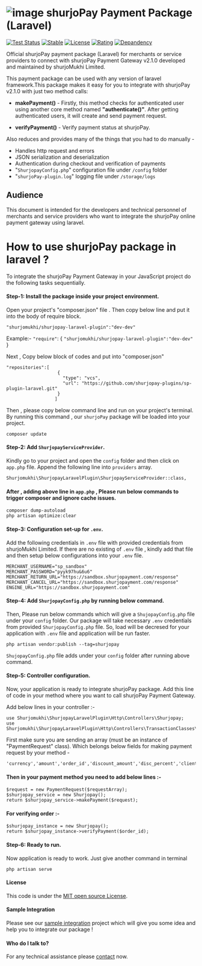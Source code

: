 
 <!-- 
 * This is an official documentation of integrating "shurjoPay" in laravel.
 *
 * By following steps of this documentation, any user can be able to integrate "shurjoPay" pacakge easily. 
 * In this documentation , a sample integration process is also available.
 *
 * @author Rayhan Khan Ridoy
 * @since 2022-12-01 
 -->
 

# ![image](https://user-images.githubusercontent.com/57352037/170198396-932692aa-3354-4cf0-abc1-2b8ef43a6de3.png) shurjoPay Payment Package (Laravel)
[![Test Status](https://github.com/rust-random/rand/workflows/Tests/badge.svg?event=push)]()
[![Stable](https://img.shields.io/badge/Stable-v2.1.0-green)]()
[![License](https://img.shields.io/badge/License-MIT-blue)]()
[![Rating](https://img.shields.io/badge/Rating-*****-green)]()
[![Depandency](https://img.shields.io/badge/Depandency-No-blue)]()

Official shurjoPay payment package (Laravel) for merchants or service providers to connect with shurjoPay Payment Gateway v2.1.0 developed and maintained by shurjoMukhi Limited.

This payment package can be used with any version of laravel framework.This package makes it easy for you to integrate with shurjoPay v2.1.0 with just two method calls:

- **makePayment()** - Firstly, this method  checks for authenticated user using another core method named **"authenticate()"**. After getting authenticated users, it will create and send payment request.

- **verifyPayment()** -  Verify payment status at shurjoPay.

Also reduces and provides many of the things that you had to do manually -
- Handles http request and errors
- JSON serialization and deserialization
- Authentication during checkout and verification of payments
- "``ShurjopayConfig.php``" configuration file under ``/config`` folder
- "``shurjoPay-plugin.log``" logging file under ``/storage/logs``

## Audience

This document is intended for the developers and technical personnel of merchants and service providers who want to integrate the shurjoPay online payment gateway using laravel.

# How to use shurjoPay package in laravel ?
To integrate the shurjoPay Payment Gateway in your JavaScript project do the following tasks sequentially.

#### Step-1: Install the package inside your project environment.
Open your project's "composer.json" file . Then copy below line and put it into the body of require block.

```
"shurjomukhi/shurjopay-laravel-plugin":"dev-dev" 
``` 
Example:-
`` "require" ``: {
             ```
             "shurjomukhi/shurjopay-laravel-plugin":"dev-dev"
             ```
             }

Next , Copy below block of codes and put into "composer.json" 
```
"repositories":[
                   {
                     "type": "vcs",
                     "url": "https://github.com/shurjopay-plugins/sp-plugin-laravel.git"
                   }
                  ]
```
Then , please copy below command line and run on your project's terminal. By running this command , our ``shurjoPay`` package will be loaded into your project. 

```
composer update
```

#### Step-2: Add ``ShurjopayServiceProvider``.
 
Kindly go to your project and open the ``config`` folder and then click on ``app.php`` file. Append the following line into ``providers`` array.

```
Shurjomukhi\ShurjopayLaravelPlugin\ShurjopayServiceProvider::class,
```

#### After , adding above line in ``app.php`` , Please run below commands to trigger composer and ignore cache issues.

```
composer dump-autoload
php artisan optimize:clear
```
#### Step-3: Configuration set-up for ``.env``. 
Add the following credentials in ``.env`` file with provided credentials  from shurjoMukhi Limited. If there are no existing of ``.env`` file , kindly add that file and then setup below configurations into your ``.env`` file.
```
MERCHANT_USERNAME="sp_sandbox"
MERCHANT_PASSWORD="pyyk97hu&6u6"
MERCHANT_RETURN_URL="https://sandbox.shurjopayment.com/response"
MERCHANT_CANCEL_URL="https://sandbox.shurjopayment.com/response"
ENGINE_URL="https://sandbox.shurjopayment.com"
```
#### Step-4: Add ``ShurjopayConfig.php`` by running below command.
Then, Please run below commands which will give a ``ShujopayConfig.php`` file under your ``config`` folder. Our package will take necessary ``.env`` credentials from provided ``ShurjopayConfig.php`` file. So, load will be decresed for your application with ``.env`` file and application will be run faster.

```
php artisan vendor:publish --tag=shurjopay
```
``ShujopayConfig.php`` file adds under your ``config`` folder after running above command.

#### Step-5: Controller configuration.
 Now, your application is ready to integrate shurjoPay package. Add this line of code in your method where you want to call shurjoPay Payment Gateway.

Add below lines in your controller :-
```
use Shurjomukhi\ShurjopayLaravelPlugin\Http\Controllers\Shurjopay;
use Shurjomukhi\ShurjopayLaravelPlugin\Http\Controllers\TransactionClasses\PaymentRequest;
```
First make sure you are sending an array (must be an instance of "PaymentRequest" class). Which belongs below fields for making payment request by your method -
```
'currency','amount','order_id','discount_amount','disc_percent','client_ip','customer_name','customer_phone','customer_email','customer_address','customer_city','customer_state','customer_postcode','customer_country','shipping_address','shipping_city','shipping_country','received_person_name','shipping_phone_number'
```
#### Then in your payment method you need to add below lines :-
```
$request = new PaymentRequest($requestArray);
$shurjopay_service = new Shurjopay();
return $shurjopay_service->makePayment($request);
```
#### For verifying order :-
```
$shurjopay_instance = new Shurjopay();
return $shurjopay_instance->verifyPayment($order_id);
```
#### Step-6: Ready to run.
Now application is ready to work. Just give another command in terminal
```
php artisan serve
```
#### License
This code is under the [MIT open source License](http://www.opensource.org/licenses/mit-license.php).
#### Sample Integration
 Please see our [sample integration](https://github.com/shurjopay-plugins/sp-plugin-usage-examples/tree/dev/laravel-app-laravel-plugin/shurjopay_integ_usage_project_new) project which will give you some idea and help you to integrate our package !
#### Who do I talk to? 
For any technical assistance please [contact](https://shurjopay.com.bd/#contacts) now.
